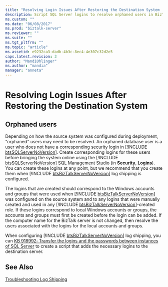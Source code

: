 ```yaml
---
title: "Resolving Login Issues After Restoring the Destination System | Microsoft Docs"
description: Script SQL Server logins to resolve orphaned users in BizTalk Server log shipping
ms.custom: ""
ms.date: "06/08/2017"
ms.prod: "biztalk-server"
ms.reviewer: ""
ms.suite: ""
ms.tgt_pltfrm: ""
ms.topic: "article"
ms.assetid: e9232ca3-dadb-4b3c-8ec4-4e307c32d2e5
caps.latest.revision: 3
author: "MandiOhlinger"
ms.author: "mandia"
manager: "anneta"
---
```

# Resolving Login Issues After Restoring the Destination System

## Orphaned users
Depending on how the source system was configured during deployment, "orphaned" users may need to be resolved. An orphaned database user is a user who does not have a corresponding security login in [!INCLUDE [btsSQLServerNoVersion](../includes/btssqlservernoversion-md.md)]. Create corresponding logins for these users before bringing the system online using the [!INCLUDE [btsSQLServerNoVersion](../includes/btssqlservernoversion-md.md)] SQL Management Studio (in <strong>Security</strong>, <strong>Logins</strong>). You can create these logins at any point, but we recommend that you create them when [!INCLUDE [btsBizTalkServerNoVersion](../includes/btsbiztalkservernoversion-md.md)] log shipping is configured.  
  
 The logins that are created should correspond to the Windows accounts and groups that were used when [!INCLUDE [btsBizTalkServerNoVersion](../includes/btsbiztalkservernoversion-md.md)] was configured on the source system and to any logins that were manually created and used in any [!INCLUDE [btsBizTalkServerNoVersion](../includes/btsbiztalkservernoversion-md.md)]-created role. If these logins correspond to local Windows accounts or groups, the accounts and groups must first be created before the login can be added. If the computer name for the BizTalk server is not changed, then resolve the users associated with the logins for the local accounts and groups.  
  
 When configuring [!INCLUDE [btsBizTalkServerNoVersion](../includes/btsbiztalkservernoversion-md.md)] log shipping, you can [KB 918992: Transfer the logins and the passwords between instances of SQL Server](https://support.microsoft.com/help/918992/how-to-transfer-logins-and-passwords-between-instances-of-sql-server) to create a script that adds the necessary logins to the destination server.  
  
## See Also  
 [Troubleshooting Log Shipping](../technical-guides/troubleshooting-log-shipping.md)
